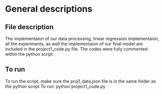 # General descriptions

## File description
The implementaion of our data processing, linear regression implementaion, all the experiments, as well the implementaion of our final model are included in the project1_code.py file.
The codes were fully commented within the python script.

## To run
To run the script, make sure the proj1_data.json file is in the same folder as the python script
To run: python project1_code.py
